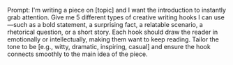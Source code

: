 Prompt: I'm writing a piece on [topic] and I want the introduction to instantly grab attention. Give me 5 different types of creative writing hooks I can use—such as a bold statement, a surprising fact, a relatable scenario, a rhetorical question, or a short story. Each hook should draw the reader in emotionally or intellectually, making them want to keep reading. Tailor the tone to be [e.g., witty, dramatic, inspiring, casual] and ensure the hook connects smoothly to the main idea of the piece.